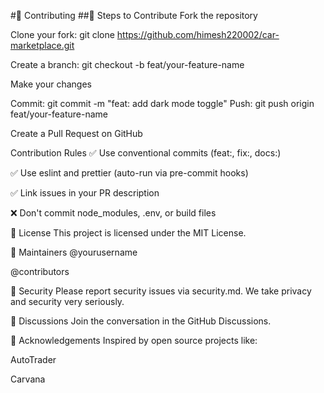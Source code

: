 #🤝 Contributing
##🧩 Steps to Contribute
Fork the repository

Clone your fork:
git clone https://github.com/himesh220002/car-marketplace.git

Create a branch:
git checkout -b feat/your-feature-name

Make your changes

Commit: git commit -m "feat: add dark mode toggle"
Push:
git push origin feat/your-feature-name

Create a Pull Request on GitHub

 Contribution Rules
✅ Use conventional commits (feat:, fix:, docs:)

✅ Use eslint and prettier (auto-run via pre-commit hooks)

✅ Link issues in your PR description

❌ Don't commit node_modules, .env, or build files



📜 License
This project is licensed under the MIT License.

🤝 Maintainers
@yourusername

@contributors

🔐 Security
Please report security issues via security.md.
We take privacy and security very seriously.

💬 Discussions
Join the conversation in the GitHub Discussions.

🙌 Acknowledgements
Inspired by open source projects like:

AutoTrader

Carvana
